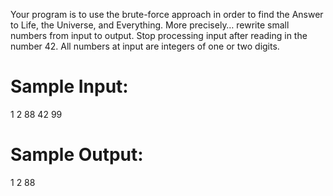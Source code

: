 Your program is to use the brute-force approach in order to find the Answer to Life, the Universe, and Everything. More precisely… rewrite small numbers from input to output. Stop processing input after reading in the number 42. All numbers at input are integers of one or two digits.

# Sample Input:
1
2
88
42
99

# Sample Output:
1
2
88
